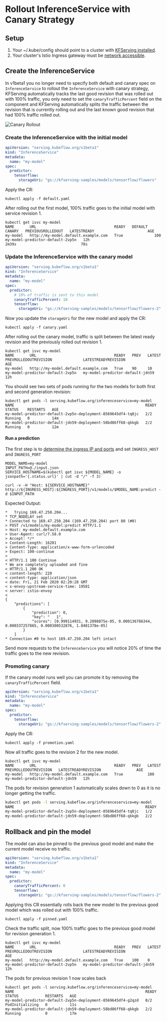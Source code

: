 # Rollout InferenceService with Canary Strategy

## Setup
1. Your ~/.kube/config should point to a cluster with [KFServing installed](https://github.com/kubeflow/kfserving/#install-kfserving).
2. Your cluster's Istio Ingress gateway must be [network accessible](https://istio.io/latest/docs/tasks/traffic-management/ingress/ingress-control/).

## Create the InferenceService
In v1beta1 you no longer need to specify both default and canary spec on `InferenceService` to rollout the `InferenceService` with canary strategy, 
KFServing automatically tracks the last good revision that was rolled out with 100% traffic, you only need to set the `canaryTrafficPercent` field on the component
and KFServing automatically splits the traffic between the revision that is currently rolling out and the last known good revision that had 100% traffic rolled out.

![Canary Rollout](./canary.png)

### Create the InferenceService with the initial model
```yaml
apiVersion: "serving.kubeflow.org/v1beta1"
kind: "InferenceService"
metadata:
  name: "my-model"
spec:
  predictor:
    tensorflow:
      storageUri: "gs://kfserving-samples/models/tensorflow/flowers"
```
Apply the CR:
```
kubectl apply -f default.yaml 
```

After rolling out the first model, 100% traffic goes to the initial model with service revision 1.

```
kubectl get isvc my-model
NAME       URL                                   READY   DEFAULT   CANARY   PREVIOUSROLLEDOUT   LATESTREADY                        AGE
my-model   http://my-model.default.example.com   True              100                          my-model-predictor-default-2vp5n   12h                               2m39s                             70s
```

### Update the InferenceService with the canary model
```yaml
apiVersion: "serving.kubeflow.org/v1beta1"
kind: "InferenceService"
metadata:
  name: "my-model"
spec:
  predictor:
    # 10% of traffic is sent to this model
    canaryTrafficPercent: 10
    tensorflow:
      storageUri: "gs://kfserving-samples/models/tensorflow/flowers-2"
```

Now you update the `storageUri` for the new model and apply the CR:
```
kubectl apply -f canary.yaml 
```

After rolling out the canary model, traffic is split between the latest ready revision and the previously rolled out revision 1.

```
kubectl get isvc my-model 
NAME       URL                                   READY   PREV   LATEST   PREVROLLEDOUTREVISION              LATESTREADYREVISION                AGE
my-model   http://my-model.default.example.com   True    90     10       my-model-predictor-default-2vp5n   my-model-predictor-default-jdn59   12h
```

You should see two sets of pods running for the two models for both first and second generation revision:
```
kubectl get pods -l serving.kubeflow.org/inferenceservice=my-model
NAME                                                           READY   STATUS    RESTARTS   AGE
my-model-predictor-default-2vp5n-deployment-8569645df4-tq8jc   2/2     Running   0          14m
my-model-predictor-default-jdn59-deployment-58bd86ff68-qkkgb   2/2     Running   0          12m
```

#### Run a prediction
The first step is to [determine the ingress IP and ports](../../../../README.md#determine-the-ingress-ip-and-ports) and set `INGRESS_HOST` and `INGRESS_PORT`

```
MODEL_NAME=my-model
INPUT_PATH=@./input.json
SERVICE_HOSTNAME=$(kubectl get isvc ${MODEL_NAME} -o jsonpath='{.status.url}' | cut -d "/" -f 3)

curl -v -H "Host: ${SERVICE_HOSTNAME}" http://${INGRESS_HOST}:${INGRESS_PORT}/v1/models/$MODEL_NAME:predict -d $INPUT_PATH
```

Expected Output:
```
*   Trying 169.47.250.204...
* TCP_NODELAY set
* Connected to 169.47.250.204 (169.47.250.204) port 80 (#0)
> POST /v1/models/my-model:predict HTTP/1.1
> Host: my-model.default.example.com
> User-Agent: curl/7.58.0
> Accept: */*
> Content-Length: 16201
> Content-Type: application/x-www-form-urlencoded
> Expect: 100-continue
> 
< HTTP/1.1 100 Continue
* We are completely uploaded and fine
< HTTP/1.1 200 OK
< content-length: 220
< content-type: application/json
< date: Fri, 21 Feb 2020 02:20:28 GMT
< x-envoy-upstream-service-time: 19581
< server: istio-envoy
< 
{
    "predictions": [
        {
            "prediction": 0,
            "key": "   1",
            "scores": [0.999114931, 9.2098875e-05, 0.000136786344, 0.000337257865, 0.000300532876, 1.8481378e-05]
        }
    ]
* Connection #0 to host 169.47.250.204 left intact
```

Send more requests to the `InferenceService` you will notice 20% of time the traffic goes to the new revision.

### Promoting canary
If the canary model runs well you can promote it by removing the `canaryTrafficPercent` field.
```yaml
apiVersion: "serving.kubeflow.org/v1beta1"
kind: "InferenceService"
metadata:
  name: "my-model"
spec:
  predictor:
    tensorflow:
      storageUri: "gs://kfserving-samples/models/tensorflow/flowers-2"
```

Apply the CR:
```
kubectl apply -f promotion.yaml
```

Now all traffic goes to the revision 2 for the new model.
```
kubectl get isvc my-model
NAME       URL                                   READY   PREV   LATEST   PREVROLLEDOUTREVISION   LATESTREADYREVISION                AGE
my-model   http://my-model.default.example.com   True           100                              my-model-predictor-default-jdn59   12h
```

The pods for revision generation 1 automatically scales down to 0 as it is no longer getting the traffic.
```bash
kubectl get pods -l serving.kubeflow.org/inferenceservice=my-model
NAME                                                           READY   STATUS        RESTARTS   AGE
my-model-predictor-default-2vp5n-deployment-8569645df4-tq8jc   1/2     Terminating   0          15m
my-model-predictor-default-jdn59-deployment-58bd86ff68-qkkgb   2/2     Running       0          13m
```

## Rollback and pin the model
The model can also be pinned to the previous good model and make the current model receive no traffic. 
```yaml
apiVersion: "serving.kubeflow.org/v1beta1"
kind: "InferenceService"
metadata:
  name: "my-model"
spec:
  predictor:
    canaryTrafficPercent: 0
    tensorflow:
      storageUri: "gs://kfserving-samples/models/tensorflow/flowers-2"
```

Applying this CR essentially rolls back the new model to the previous good model which was rolled out with 100% traffic.
```
kubectl apply -f pinned.yaml
```

Check the traffic split, now 100% traffic goes to the previous good model for revision generation 1.
```
kubectl get isvc my-model
NAME       URL                                   READY   PREV   LATEST   PREVROLLEDOUTREVISION              LATESTREADYREVISION                AGE
my-model   http://my-model.default.example.com   True    100    0        my-model-predictor-default-2vp5n   my-model-predictor-default-jdn59   12h
```

The pods for previous revision 1 now scales back
```
kubectl get pods -l serving.kubeflow.org/inferenceservice=my-model
NAME                                                           READY   STATUS            RESTARTS   AGE
my-model-predictor-default-2vp5n-deployment-8569645df4-g2qzd   0/2     PodInitializing   0          11s
my-model-predictor-default-jdn59-deployment-58bd86ff68-qkkgb   2/2     Running           0          17m
```
